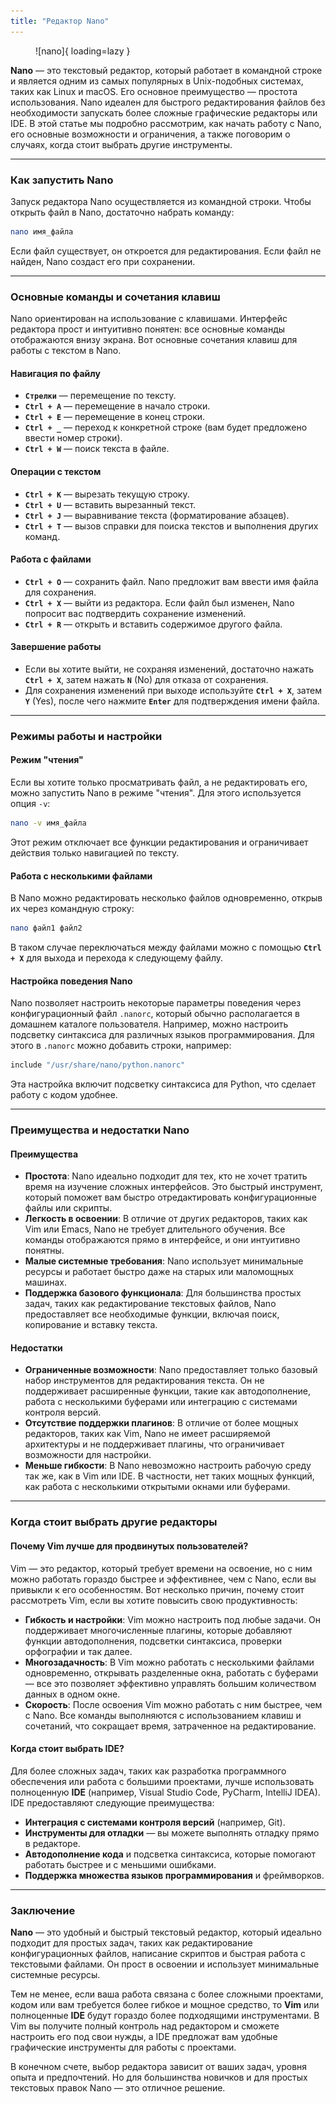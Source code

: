 ```yaml
---
title: "Редактор Nano"
---
```


<figure markdown="span">
  ![nano]{ loading=lazy }
</figure>

**Nano** — это текстовый редактор, который работает в командной строке и является одним из самых популярных в Unix-подобных системах, таких как Linux и macOS. Его основное преимущество — простота использования. Nano идеален для быстрого редактирования файлов без необходимости запускать более сложные графические редакторы или IDE. В этой статье мы подробно рассмотрим, как начать работу с Nano, его основные возможности и ограничения, а также поговорим о случаях, когда стоит выбрать другие инструменты.

***

### Как запустить Nano

Запуск редактора Nano осуществляется из командной строки. Чтобы открыть файл в Nano, достаточно набрать команду:

```bash
nano имя_файла
```

Если файл существует, он откроется для редактирования. Если файл не найден, Nano создаст его при сохранении.

***

### Основные команды и сочетания клавиш

Nano ориентирован на использование с клавишами. Интерфейс редактора прост и интуитивно понятен: все основные команды отображаются внизу экрана. Вот основные сочетания клавиш для работы с текстом в Nano.

#### Навигация по файлу

* **`Стрелки`** — перемещение по тексту.
* **`Ctrl + A`** — перемещение в начало строки.
* **`Ctrl + E`** — перемещение в конец строки.
* **`Ctrl + _`** — переход к конкретной строке (вам будет предложено ввести номер строки).
* **`Ctrl + W`** — поиск текста в файле.

#### Операции с текстом

* **`Ctrl + K`** — вырезать текущую строку.
* **`Ctrl + U`** — вставить вырезанный текст.
* **`Ctrl + J`** — выравнивание текста (форматирование абзацев).
* **`Ctrl + T`** — вызов справки для поиска текстов и выполнения других команд.

#### Работа с файлами

* **`Ctrl + O`** — сохранить файл. Nano предложит вам ввести имя файла для сохранения.
* **`Ctrl + X`** — выйти из редактора. Если файл был изменен, Nano попросит вас подтвердить сохранение изменений.
* **`Ctrl + R`** — открыть и вставить содержимое другого файла.

#### Завершение работы

* Если вы хотите выйти, не сохраняя изменений, достаточно нажать **`Ctrl + X`**, затем нажать **`N`** (No) для отказа от сохранения.
* Для сохранения изменений при выходе используйте **`Ctrl + X`**, затем **`Y`** (Yes), после чего нажмите **`Enter`** для подтверждения имени файла.

***

### Режимы работы и настройки

#### Режим "чтения"

Если вы хотите только просматривать файл, а не редактировать его, можно запустить Nano в режиме "чтения". Для этого используется опция `-v`:

```bash
nano -v имя_файла
```

Этот режим отключает все функции редактирования и ограничивает действия только навигацией по тексту.

#### Работа с несколькими файлами

В Nano можно редактировать несколько файлов одновременно, открыв их через командную строку:

```bash
nano файл1 файл2
```

В таком случае переключаться между файлами можно с помощью **`Ctrl + X`** для выхода и перехода к следующему файлу.

#### Настройка поведения Nano

Nano позволяет настроить некоторые параметры поведения через конфигурационный файл `.nanorc`, который обычно располагается в домашнем каталоге пользователя. Например, можно настроить подсветку синтаксиса для различных языков программирования. Для этого в `.nanorc` можно добавить строки, например:

```bash
include "/usr/share/nano/python.nanorc"
```

Эта настройка включит подсветку синтаксиса для Python, что сделает работу с кодом удобнее.

***

### Преимущества и недостатки Nano

#### Преимущества

* **Простота**: Nano идеально подходит для тех, кто не хочет тратить время на изучение сложных интерфейсов. Это быстрый инструмент, который поможет вам быстро отредактировать конфигурационные файлы или скрипты.
* **Легкость в освоении**: В отличие от других редакторов, таких как Vim или Emacs, Nano не требует длительного обучения. Все команды отображаются прямо в интерфейсе, и они интуитивно понятны.
* **Малые системные требования**: Nano использует минимальные ресурсы и работает быстро даже на старых или маломощных машинах.
* **Поддержка базового функционала**: Для большинства простых задач, таких как редактирование текстовых файлов, Nano предоставляет все необходимые функции, включая поиск, копирование и вставку текста.

#### Недостатки

* **Ограниченные возможности**: Nano предоставляет только базовый набор инструментов для редактирования текста. Он не поддерживает расширенные функции, такие как автодополнение, работа с несколькими буферами или интеграцию с системами контроля версий.
* **Отсутствие поддержки плагинов**: В отличие от более мощных редакторов, таких как Vim, Nano не имеет расширяемой архитектуры и не поддерживает плагины, что ограничивает возможности для настройки.
* **Меньше гибкости**: В Nano невозможно настроить рабочую среду так же, как в Vim или IDE. В частности, нет таких мощных функций, как работа с несколькими открытыми окнами или буферами.

***

### Когда стоит выбрать другие редакторы

#### Почему Vim лучше для продвинутых пользователей?

Vim — это редактор, который требует времени на освоение, но с ним можно работать гораздо быстрее и эффективнее, чем с Nano, если вы привыкли к его особенностям. Вот несколько причин, почему стоит рассмотреть Vim, если вы хотите повысить свою продуктивность:

* **Гибкость и настройки**: Vim можно настроить под любые задачи. Он поддерживает многочисленные плагины, которые добавляют функции автодополнения, подсветки синтаксиса, проверки орфографии и так далее.
* **Многозадачность**: В Vim можно работать с несколькими файлами одновременно, открывать разделенные окна, работать с буферами — все это позволяет эффективно управлять большим количеством данных в одном окне.
* **Скорость**: После освоения Vim можно работать с ним быстрее, чем с Nano. Все команды выполняются с использованием клавиш и сочетаний, что сокращает время, затраченное на редактирование.

#### Когда стоит выбрать IDE?

Для более сложных задач, таких как разработка программного обеспечения или работа с большими проектами, лучше использовать полноценную **IDE** (например, Visual Studio Code, PyCharm, IntelliJ IDEA). IDE предоставляют следующие преимущества:

* **Интеграция с системами контроля версий** (например, Git).
* **Инструменты для отладки** — вы можете выполнять отладку прямо в редакторе.
* **Автодополнение кода** и подсветка синтаксиса, которые помогают работать быстрее и с меньшими ошибками.
* **Поддержка множества языков программирования** и фреймворков.

***

### Заключение

**Nano** — это удобный и быстрый текстовый редактор, который идеально подходит для простых задач, таких как редактирование конфигурационных файлов, написание скриптов и быстрая работа с текстовыми файлами. Он прост в освоении и использует минимальные системные ресурсы.

Тем не менее, если ваша работа связана с более сложными проектами, кодом или вам требуется более гибкое и мощное средство, то **Vim** или полноценные **IDE** будут гораздо более подходящими инструментами. В Vim вы получите полный контроль над редактором и сможете настроить его под свои нужды, а IDE предложат вам удобные графические инструменты для работы с проектами.

В конечном счете, выбор редактора зависит от ваших задач, уровня опыта и предпочтений. Но для большинства новичков и для простых текстовых правок Nano — это отличное решение.

[nano]: ../assets/images/nano.webp